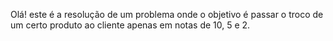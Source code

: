 Olá! este é a resolução de um problema onde o objetivo é passar o troco de um certo produto ao cliente apenas em notas de 10, 5 e 2.